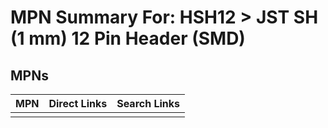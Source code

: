 



# MPN Summary For: HSH12 > JST SH (1 mm) 12 Pin Header (SMD)

## MPNs
  

|MPN|Direct Links|Search Links|
| :--- | :--- | :--- |
||||
